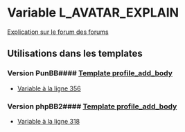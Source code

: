 # Variable L_AVATAR_EXPLAIN
[Explication sur le forum des forums](http://forum.forumactif.com/t294113-listing-des-variables#L_AVATAR_EXPLAIN)
## Utilisations dans les templates
### Version PunBB#### [Template profile_add_body](punbb/profile_add_body.md)
* [Variable à la ligne 356](../punbb/profile_add_body.tpl#L356)
### Version phpBB2#### [Template profile_add_body](subsilver/profile_add_body.md)
* [Variable à la ligne 318](../subsilver/profile_add_body.tpl#L318)